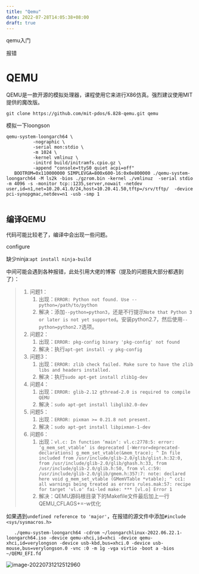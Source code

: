 ```yaml
---
title: "Qemu"
date: 2022-07-28T14:05:38+08:00
draft: true
---
```


qemu入门

报错

# QEMU

QEMU是一款开源的模拟处理器，课程使用它来进行X86仿真。强烈建议使用MIT提供的魔改版。

```shell
git clone https://github.com/mit-pdos/6.828-qemu.git qemu
```

模拟一下loongson

```
qemu-system-loongarch64 \
          -nographic \
          -serial mon:stdio \
          -m 1024 \
          -kernel vmlinuz \
          -initrd build/initramfs.cpio.gz \
          -append "console=ttyS0 quiet acpi=off"
   BOOTROM=0x110000000 SIMPLEVGA=800x600-16:0x0e800000 ./qemu-system-loongarch64 -M ls2k -bios ./gzrom.bin -kernel ./vmlinuz  -serial stdio -m 4096 -s -monitor tcp::1235,server,nowait -netdev user,id=n1,net=10.20.41.0/24,host=10.20.41.50,tftp=/srv/tftp/  -device pci-synopgmac,netdev=n1 -usb -smp 1 
   
```



## 编译QEMU

代码可能比较老了，编译中会出现一些问题。

configure

缺少ninja:`apt install ninja-build`

中间可能会遇到各种报错，此处引用大佬的博客（提及的问题我大部分都遇到了）：

> 1. 问题1：
>    1. 出现：`ERROR: Python not found. Use --python=/path/to/python`
>    2. 解决：添加`--python=python3`，还是不行提示`Note that Python 3 or later is not yet supported`。安装python2.7，然后使用`--python=python2.7`选项。
> 2. 问题2：
>    1. 出现：`ERROR: pkg-config binary 'pkg-config' not found`
>    2. 解决：执行`apt-get install -y pkg-config`
> 3. 问题3：
>    1. 出现：`ERROR: zlib check failed. Make sure to have the zlib libs and headers installed.`
>    2. 解决：执行`sudo apt-get install zlib1g-dev`
> 4. 问题4：
>    1. 出现：`ERROR: glib-2.12 gthread-2.0 is required to compile QEMU`
>    2. 解决：`sudo apt-get install libglib2.0-dev`
> 5. 问题5：
>    1. 出现：`ERROR: pixman >= 0.21.8 not present.`
>    2. 解决：`sudo apt-get install libpixman-1-dev`
> 6. 问题6：
>    1. 出现：`vl.c: In function ‘main’: vl.c:2778:5: error: ‘g_mem_set_vtable’ is deprecated [-Werror=deprecated-declarations] g_mem_set_vtable(&mem_trace); ^ In file included from /usr/include/glib-2.0/glib/glist.h:32:0, from /usr/include/glib-2.0/glib/ghash.h:33, from /usr/include/glib-2.0/glib.h:50, from vl.c:59: /usr/include/glib-2.0/glib/gmem.h:357:7: note: declared here void g_mem_set_vtable (GMemVTable *vtable); ^ cc1: all warnings being treated as errors rules.mak:57: recipe for target 'vl.o' fai·led make: *** [vl.o] Error 1`
>    2. 解决：QEMU源码根目录下的Makefile文件最后加上一行 QEMU_CFLAGS+=-w优化

如果遇到`undefined reference to 'major'`，在报错的源文件中添加`#include <sys/sysmacros.h>`

```
   ./qemu-system-loongarch64 -cdrom ~/loongarchlinux-2022.06.22.1-loongarch64.iso -device qemu-xhci,id=xhci -device qemu-xhci,id=verylongson -device usb-kbd,bus=xhci.0 -device usb-mouse,bus=verylongson.0 -vnc :0 -m 1g -vga virtio -boot a -bios ~/QEMU_EFI.fd
```



![image-20220731212512960](https://charon-pic.oss-cn-hangzhou.aliyuncs.com/image-20220731212512960.png)
